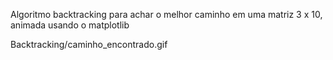 Algoritmo backtracking para achar o melhor caminho em uma matriz 3 x 10, animada usando o matplotlib

Backtracking/caminho_encontrado.gif
